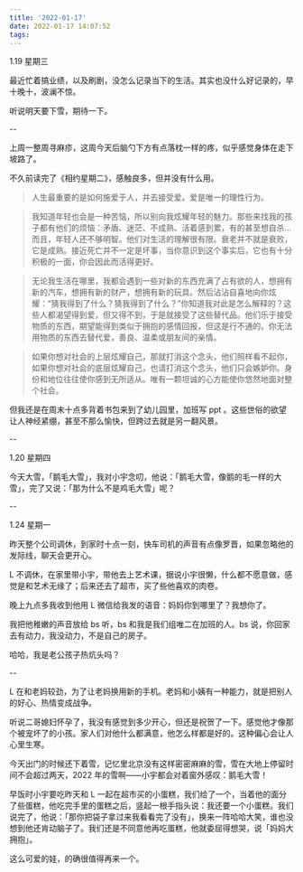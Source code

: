 ```yaml
---
title: '2022-01-17'
date: 2022-01-17 14:07:52
tags:
---
```


1.19 星期三

最近忙着搞业绩，以及刷剧，没怎么记录当下的生活。其实也没什么好记录的，早十晚十，波澜不惊。

听说明天要下雪，期待一下。

--

上周一整周寻麻疹，这周今天后脑勺下方有点落枕一样的疼，似乎感觉身体在走下坡路了。

不久前读完了《相约星期二》，感触良多，但并没有什么用。

> 人生最重要的是如何施爱于人，并去接受爱。爱是唯一的理性行为。

> 我知道年轻也会是一种苦恼，所以别向我炫耀年轻的魅力。那些来找我的孩子都有他们的烦恼：矛盾、迷茫、不成熟、活着感到累，有的甚至想自杀...而且，年轻人还不够明智。他们对生活的理解很有限。衰老并不就是衰败，它是成熟。接近死亡并不一定是坏事，当你意识到这个事实后，它也有十分积极的一面，你会因此而活得更好。

> 无论我生活在哪里，我都会遇到一些对新的东西充满了占有欲的人，想拥有新的汽车，想拥有新的财产，想拥有新的玩具。然后沾沾自喜地向你炫耀：“猜我得到了什么？猜我得到了什么？”你知道我对此是怎么解释的？这些人都渴望得到爱，但又得不到，于是就接受了这些替代品。他们乐于接受物质的东西，期望能得到类似于拥抱的感情回报，但这是行不通的。你无法用物质的东西去替代爱，善良、温柔或朋友间的亲情。

> 如果你想对社会的上层炫耀自己，那就打消这个念头，他们照样看不起你，如果你想对社会的底层炫耀自己，也请打消这个念头，他们只会嫉妒你。身份和地位往往使你感到无所适从。唯有一颗坦诚的心方能使你悠然地面对整个社会。

但我还是在周末十点多背着书包来到了幼儿园里，加班写 ppt 。这些世俗的欲望让人神经紧绷，甚至不那么愉快，但跨过去就是另一翻风景。

--

1.20 星期四

今天大雪，「鹅毛大雪」，我对小宇念叨，他说：「鹅毛大雪，像鹅的毛一样的大雪」，完了又说：「那为什么不是鸡毛大雪」呢？

--

1.24 星期一

昨天整个公司调休，到家时十点一刻，快车司机的声音有点像罗晋，如果忽略他的发际线，聊天会更开心。

L 不调休，在家里带小宇，带他去上艺术课，据说小宇很懒，什么都不愿意做，感觉是和艺术无缘了；后来还去了超市，买了些他喜欢的肉卷。

晚上九点多我收到他用 L 微信给我发的语音：妈妈你到哪里了？我想你了。

我把他稚嫩的声音放给 bs 听，bs 和我是我们组唯二在加班的人。bs 说，你回家去有动力，我没动力，不是自己的房子。

哈哈，我是老公孩子热炕头吗？

--

L 在和老妈较劲，为了让老妈换用新的手机。老妈和小姨有一种能力，就是把别人的好心、热情变成战争。

听说二哥媳妇怀孕了，我没有感觉到多少开心，但还是祝贺了一下。感觉他才像那个被宠坏了的小孩。家人们对他什么都满意，他怎么样都是好的。这种偏心会让人心里生寒。

今天出门的时候还下着雪，记忆里北京没有这样密密麻麻的雪，雪在大地上停留时间不会超过两天，2022 年的雪啊——小宇都会对着窗外感叹：鹅毛大雪！

早饭时小宇要吃昨天和 L 一起在超市买的小蛋糕，我们给了一个，当着他的面分了些蛋糕，他吃完手里的蛋糕之后，竖起一根手指头说：我还要一个小蛋糕。我们说完了，他说：「那你把袋子拿过来我看看完了没有」，换来一阵哈哈大笑，谁也没想到他还肯动脑子了。我们还是不同意他再吃蛋糕，他就委屈得想哭，说「妈妈大拥抱」。

这么可爱的娃，的确很值得再来一个。


